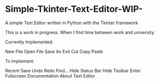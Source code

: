 # Simple-Tkinter-Text-Editor-WIP-
A simple Text Editor written in Python with the Tkinter framework

This is a work in progress. When I find time between work and university.

Currently Implemented:

New File
Open File
Save As
Exit
Cut
Copy
Paste

To Implement:

Recent
Save
Undo
Redo
Find...
Hide Status Bar
Hide Toolbar
Enter Fullscreen
Documentation
About Text Editor
